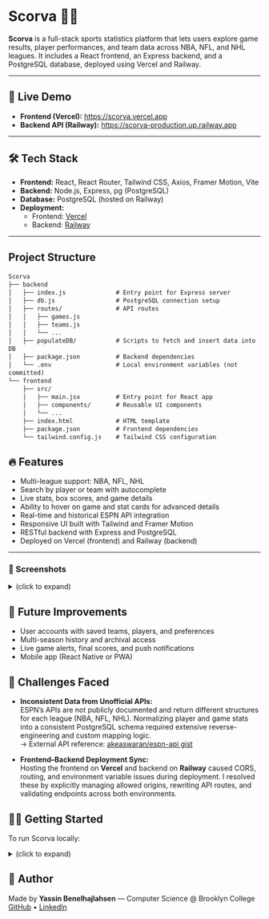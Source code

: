 # Scorva 🏀🏒

**Scorva** is a full-stack sports statistics platform that lets users explore game results, player performances, and team data across NBA, NFL, and NHL leagues. It includes a React frontend, an Express backend, and a PostgreSQL database, deployed using Vercel and Railway.

---

## 🚀 Live Demo

- **Frontend (Vercel):** https://scorva.vercel.app  
- **Backend API (Railway):** https://scorva-production.up.railway.app

---

## 🛠️ Tech Stack

- **Frontend:** React, React Router, Tailwind CSS, Axios, Framer Motion, Vite  
- **Backend:** Node.js, Express, pg (PostgreSQL)  
- **Database:** PostgreSQL (hosted on Railway)  
- **Deployment:**  
  - Frontend: [Vercel](https://vercel.com)  
  - Backend: [Railway](https://railway.app)
---

## Project Structure

```
Scorva
├── backend
│   ├── index.js              # Entry point for Express server
│   ├── db.js                 # PostgreSQL connection setup
│   ├── routes/               # API routes
│   │   ├── games.js
│   │   ├── teams.js
│   │   └── ...
│   ├── populateDB/           # Scripts to fetch and insert data into DB
│   ├── package.json          # Backend dependencies
│   └── .env                  # Local environment variables (not committed)
└── frontend
    ├── src/
    │   ├── main.jsx          # Entry point for React app
    │   ├── components/       # Reusable UI components
    │   └── ...
    ├── index.html            # HTML template
    ├── package.json          # Frontend dependencies
    └── tailwind.config.js    # Tailwind CSS configuration
```


## 🔥 Features

-  Multi-league support: NBA, NFL, NHL
-  Search by player or team with autocomplete
-  Live stats, box scores, and game details
-  Ability to hover on game and stat cards for advanced details
-  Real-time and historical ESPN API integration
-  Responsive UI built with Tailwind and Framer Motion
-  RESTful backend with Express and PostgreSQL
-  Deployed on Vercel (frontend) and Railway (backend)

---

### 📸 Screenshots


<details>
  <summary>(click to expand)</summary>

###  NBA Standings
![NBA Standings](screenshots/Standings.png)

###  NFL Game 
![NFL Game](screenshots/Game.png)

###  NFL Box Score
![NFL Boxscore](screenshots/Boxscore.png)

###  Game Cards & Hover for Quarter Breakdown
![Game Card](screenshots/GameCard.png)

###  NFL Player List
![NFL Player List](screenshots/playersList.png)

###  NBA Player Information
![Player Information](screenshots/PlayerDetails.png)

###  Recent Performance Card & Hover for Advanced Stats
![Recent Performance](screenshots/StatCard.png)

###  Search Bar with Dynamic Results & Autofill for teams, games, and players
![Search Bar](screenshots/Searchbar.png)

</details>

## 📌 Future Improvements

-  User accounts with saved teams, players, and preferences  
-  Multi-season history and archival access  
-  Live game alerts, final scores, and push notifications  
-  Mobile app (React Native or PWA)

## 🧩 Challenges Faced

- **Inconsistent Data from Unofficial APIs:**  
  ESPN’s APIs are not publicly documented and return different structures for each league (NBA, NFL, NHL). Normalizing player and game stats into a consistent PostgreSQL schema required extensive reverse-engineering and custom mapping logic.  
  → External API reference: [akeaswaran/espn-api gist](https://gist.github.com/akeaswaran/b48b02f1c94f873c6655e7129910fc3b)

- **Frontend–Backend Deployment Sync:**  
  Hosting the frontend on **Vercel** and backend on **Railway** caused CORS, routing, and environment variable issues during deployment. I resolved these by explicitly managing allowed origins, rewriting API routes, and validating endpoints across both environments.

## 🧑‍💻 Getting Started

To run Scorva locally:

<details>
  <summary>(click to expand)</summary>


### 1. Clone the repo
```
git clone https://github.com/yassinbenelhajlahsen/scorva
cd scorva
```
### 2. Install dependencies
```
cd backend && npm install
cd ../frontend && npm install
```

### 3. Setup environment variables

```
cd backend
cp .env.example .env
```

### 4. Start the app
Open two terminals:
```
# Terminal 1 (backend)
cd backend
npm run dev

# Terminal 2 (frontend)
cd frontend
npm run dev
```
</details>

## 🧠 Author

Made by **Yassin Benelhajlahsen** — Computer Science @ Brooklyn College  
[GitHub](https://github.com/yassinbenelhajlahsen) • [LinkedIn](https://www.linkedin.com/in/yassinbenelhajlahsen/)
